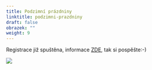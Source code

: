 ```yaml
---
title: Podzimní prázdniny
linktitle: podzimni-prazdniny
draft: false
obrazek: ""
weight: 9
---
```

Registrace již spuštěna, informace [ZDE](https://brezanek.webooker.eu/), tak si pospěšte:-)  

![](/assets/media/podzimky.jpg)